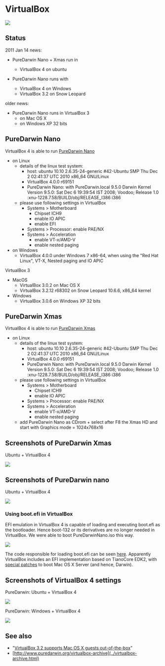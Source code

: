 VirtualBox
==========

![](https://raw.github.com/wiki/PureDarwin/PureDarwin/images/oraclevirtualbox.png)

Status
------
2011 Jan 14 news:

- PureDarwin Nano + Xmas run in 
    - VirtualBox 4 on ubuntu

- PureDarwin Nano runs with 
    - VirtualBox 4 on Windows
    - VirtualBox 3.2 on Snow Leopard

older news:

- PureDarwin Nano runs in VirtualBox 3
    - on Mac OS X
    - on Windows XP 32 bits

PureDarwin Nano
---------------
VirtualBox 4 is able to run [PureDarwin Nano](https://github.com/PureDarwin/PureDarwin/wiki/PureDarwin-Nano)

- on Linux
    - details of the linux test system:
        - host: ubuntu 10.10 2.6.35-24-generic #42-Ubuntu SMP Thu Dec 2 02:41:37 UTC 2010 x86_64 GNU/Linux
        - VirtualBox 4.0.0 r69151
        - PureDarwin Nano: with PureDarwin.local 9.5.0 Darwin Kernel Version 9.5.0: Sat Dec 6 19:39:54 IST 2008; Voodoo; Release 1.0 :xnu-1228.7.58/BUILD/obj/RELEASE_I386 i386
    - please use following settings in VirtualBox
        - Systems > Motherboard
            - Chipset ICH9
            - enable IO APIC
            - enable EFI
        - Systems > Processor: enable PAE/NX
        - Systems > Acceleration
            - enable VT-x/AMD-V
            - enable nested paging
- on Windows
    - VirtualBox 4.0.0 under Windows 7 x86-64, when using the "Red Hat Linux", VT-X, Nested paging and IO APIC

VirtualBox 3
- MacOS
    - VirtualBox 3.0.2 on Mac OS X
    - VirtualBox 3.2.12 r68302 on Snow Leopard 10.6.6, x86_64 kernel
- Windows
    - VirtualBox 3.0.6 on Windows XP 32 bits

PureDarwin Xmas
---------------

VirtualBox 4 is able to run [PureDarwin Xmas](https://github.com/PureDarwin/PureDarwin/wiki/Xmas)
- on Linux
    - details of the linux test system:
        - host: ubuntu 10.10 2.6.35-24-generic #42-Ubuntu SMP Thu Dec 2 02:41:37 UTC 2010 x86_64 GNU/Linux
        - VirtualBox 4.0.0 r69151
        - PureDarwin Nano: with PureDarwin.local 9.5.0 Darwin Kernel Version 9.5.0: Sat Dec 6 19:39:54 IST 2008; Voodoo; Release 1.0 :xnu-1228.7.58/BUILD/obj/RELEASE_I386 i386
    - please use following settings in VirtualBox</span>
        - Systems > Motherboard
            - Chipset ICH9
            - enable IO APIC
        - Systems > Processor: enable PAE/NX
        - Systems > Acceleration
            - enable VT-x/AMD-V
            - enable nested paging
    - add PureDarwin Nano as CDrom + select after F8 the Xmas HD and start with Graphics mode = 1024x768x16

Screenshots of PureDarwin Xmas
------------------------------
Ubuntu + VirtualBox 4

![](https://raw.github.com/wiki/PureDarwin/PureDarwin/images/PD_Xmas_2_VBox4_ubuntu_2011Jan14.png)

Screenshots of PureDarwin nano
------------------------------
Ubuntu + VirtualBox 4

[![](https://raw.github.com/wiki/PureDarwin/PureDarwin/images/Nano_VBox_ubuntu_2011Jan_14.png)](virtualbox/Nano_VBox_ubuntu_2011Jan_14.png%3Fattredirects=0)


### Using boot.efi in VirtualBox
EFI emulation in VirtualBox 4 is capable of loading and executing boot.efi as the bootloader. Hence boot-132 or its derivatives are no longer needed in VirtualBox. We were able to boot PureDarwinNano.iso this way.


[![](https://raw.github.com/wiki/PureDarwin/PureDarwin/images/boot.efi.png)](booting/efiboot/boot.efi.png%3Fattredirects=0)

The code responsible for loading boot.efi can be seen [here](http://www.virtualbox.org/svn/vbox/trunk/src/VBox/Devices/EFI/Firmware2/VBoxPkg/Library/VBoxGenericBdsLib/BdsBoot.c). Apparently VirtualBox includes an EFI implementation based on TianoCore EDK2, with [special patches](http://www.virtualbox.org/svn/vbox/trunk/src/VBox/Devices/EFI/Firmware2/VBoxPkg/edk2.patch-apple) to boot Mac OS X Server (and hence, Darwin).

Screenshots of VirtualBox 4 settings
------------------------------------

PureDarwin: Ubuntu + VirtualBox 4

![](https://raw.github.com/wiki/PureDarwin/PureDarwin/images/VBox4_ubuntu_2011Jan14_v2.png)


PureDarwin: Windows + VirtualBox 4

[![](https://raw.github.com/wiki/PureDarwin/PureDarwin/images/VBox4_windows_2011Jan14.png)](virtualbox/VBox4_windows_2011Jan14.png%3Fattredirects=0)




See also
--------

-   "[VirtualBox 3.2 supports Mac OS X guests out-of-the-box](http://forums.virtualbox.org/viewtopic.php?t=2076)"
-   [http://www.puredarwin.org/virtualbox-archive](../virtualbox-archive.html)



